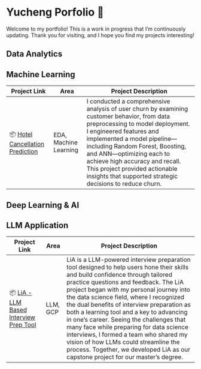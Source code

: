 # Yucheng Porfolio 💼

Welcome to my portfolio! This is a work in progress that I’m continuously updating. Thank you for visiting, and I hope you find my projects interesting!


## Data Analytics

## Machine Learning
| Project Link | Area | Project Description |
| --- | --- | --- |
| 📦 [ Hotel Cancellation Prediction](https://github.com/yc247/data-science-portfolio/blob/main/machine-learning/Hotel_Cancellation_Prediction.ipynb) | EDA, Machine Learning | I conducted a comprehensive analysis of user churn by examining customer behavior, from data preprocessing to model deployment. I engineered features and implemented a model pipeline—including Random Forest, Boosting, and ANN—optimizing each to achieve high accuracy and recall. This project provided actionable insights that supported strategic decisions to reduce churn. |

## Deep Learning & AI


## LLM Application
| Project Link | Area | Project Description |
| --- | --- | --- |
| 📦 [LiA - LLM Based Interview Prep Tool](https://github.com/jrauvola/LIA) | LLM, GCP | LiA is a LLM-powered interview preparation tool designed to help users hone their skills and build confidence through tailored practice questions and feedback. The LiA project began with my personal journey into the data science field, where I recognized the dual benefits of interview preparation as both a learning tool and  a key to advancing in one’s career. Seeing the challenges that many face while preparing for data science interviews, I formed a team who shared my vision of how LLMs could streamline the process. Together, we developed LiA as our capstone project for our master’s degree.  |



<!-- 
## [Data Visualization]()
| Project Link | Project Description | Dashboard Link
| ---| --- | --- |
| 📦 [Amazon US Sales Data Analysis]() | Amazon is the largest online retail marketplace in the USA. Amid this dynamic marketplace, sellers continually seek avenues for enhancing their sales performance. To delve into this challenge, I scrutinized a comprehensive dataset of products selling on Amazon US, analyzing the multifaceted factors at play. These factors encompass pricing strategies, customer ratings, promotional discounts, and product titles, all of which collectively shape and influence sales performance | [Dashboard](https://public.tableau.com/shared/BXPGBPB7P?:display_count=n&:origin=viz_share_link)


## 📚 Table of Contents
- Data Analytics
- Machine Learning
- Deep Learning
--!>
